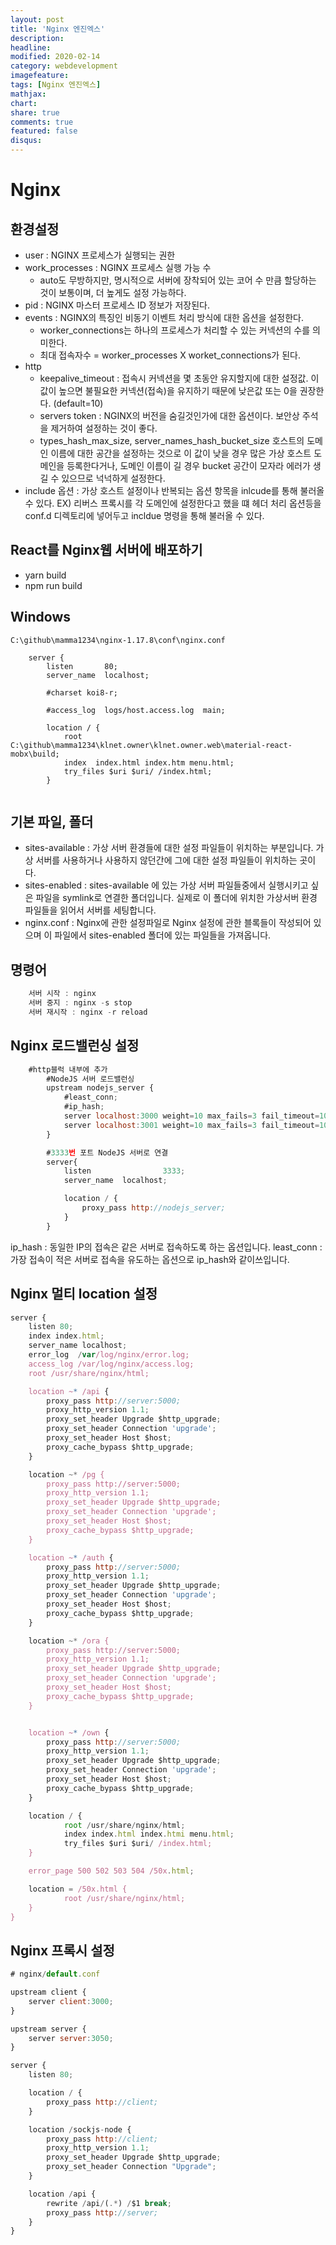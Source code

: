 ```yaml
---
layout: post
title: 'Nginx 엔진엑스'
description:
headline:
modified: 2020-02-14
category: webdevelopment
imagefeature:
tags: [Nginx 엔진엑스]
mathjax:
chart:
share: true
comments: true
featured: false
disqus:
---
```


# Nginx

## 환경설정

-   user : NGINX 프로세스가 실행되는 권한
-   work_processes : NGINX 프로세스 실행 가능 수
    -   auto도 무방하지만, 명시적으로 서버에 장착되어 있는 코어 수 만큼 할당하는 것이 보통이며, 더 높게도 설정 가능하다.
-   pid : NGINX 마스터 프로세스 ID 정보가 저장된다.
-   events : NGINX의 특징인 비동기 이벤트 처리 방식에 대한 옵션을 설정한다.
    -   worker_connections는 하나의 프로세스가 처리할 수 있는 커넥션의 수를 의미한다.
    -   최대 접속자수 = worker_processes X worket_connections가 된다.
-   http
    -   keepalive_timeout : 접속시 커넥션을 몇 초동안 유지할지에 대한 설정값. 이 값이 높으면 불필요한 커넥션(접속)을 유지하기 때문에 낮은값 또는 0을 권장한다. (default=10)
    -   servers token : NGINX의 버전을 숨길것인가에 대한 옵션이다. 보안상 주석을 제거하여 설정하는 것이 좋다.
    -   types_hash_max_size, server_names_hash_bucket_size 호스트의 도메인 이름에 대한 공간을 설정하는 것으로 이 값이 낮을 경우 많은 가상 호스트 도메인을 등록한다거나, 도메인 이름이 길 경우 bucket 공간이 모자라 에러가 생길 수 있으므로 넉넉하게 설정한다.
-   include 옵션 : 가상 호스트 설정이나 반복되는 옵션 항목을 inlcude를 통해 불러올 수 있다. EX) 리버스 프록시를 각 도메인에 설정한다고 했을 떄 헤더 처리 옵션등을 conf.d 디렉토리에 넣어두고 incldue 명령을 통해 불러올 수 있다.

## React를 Nginx웹 서버에 배포하기

-   yarn build
-   npm run build

## Windows

```
C:\github\mamma1234\nginx-1.17.8\conf\nginx.conf

    server {
        listen       80;
        server_name  localhost;

        #charset koi8-r;

        #access_log  logs/host.access.log  main;

        location / {
            root   C:\github\mamma1234\klnet.owner\klnet.owner.web\material-react-mobx\build;
            index  index.html index.htm menu.html;
            try_files $uri $uri/ /index.html;
        }


```

## 기본 파일, 폴더

-   sites-available : 가상 서버 환경들에 대한 설정 파일들이 위치하는 부분입니다. 가상 서버를 사용하거나 사용하지 않던간에 그에 대한 설정 파일들이 위치하는 곳이다.
-   sites-enabled : sites-available 에 있는 가상 서버 파일들중에서 실행시키고 싶은 파일을 symlink로 연결한 폴더입니다. 실제로 이 폴더에 위치한 가상서버 환경 파일들을 읽어서 서버를 세팅합니다.
-   nginx.conf : Nginx에 관한 설정파일로 Nginx 설정에 관한 블록들이 작성되어 있으며 이 파일에서 sites-enabled 폴더에 있는 파일들을 가져옵니다.

## 명령어

```JavaScript
    서버 시작 : nginx
    서버 중지 : nginx -s stop
    서버 재시작 : nginx -r reload
```

## Nginx 로드밸런싱 설정

```JavaScript
    #http블럭 내부에 추가
        #NodeJS 서버 로드밸런싱
        upstream nodejs_server {
            #least_conn;
            #ip_hash;
            server localhost:3000 weight=10 max_fails=3 fail_timeout=10s;
            server localhost:3001 weight=10 max_fails=3 fail_timeout=10s;
        }

        #3333번 포트 NodeJS 서버로 연결
        server{
            listen                3333;
            server_name  localhost;

            location / {
                proxy_pass http://nodejs_server;
            }
        }
```

ip_hash : 동일한 IP의 접속은 같은 서버로 접속하도록 하는 옵션입니다.
least_conn : 가장 접속이 적은 서버로 접속을 유도하는 옵션으로 ip_hash와 같이쓰입니다.

## Nginx 멀티 location 설정

```JavaScript
server {
    listen 80;
    index index.html;
    server_name localhost;
    error_log  /var/log/nginx/error.log;
    access_log /var/log/nginx/access.log;
    root /usr/share/nginx/html;

    location ~* /api {
        proxy_pass http://server:5000;
        proxy_http_version 1.1;
        proxy_set_header Upgrade $http_upgrade;
        proxy_set_header Connection 'upgrade';
        proxy_set_header Host $host;
        proxy_cache_bypass $http_upgrade;
    }

    location ~* /pg {
        proxy_pass http://server:5000;
        proxy_http_version 1.1;
        proxy_set_header Upgrade $http_upgrade;
        proxy_set_header Connection 'upgrade';
        proxy_set_header Host $host;
        proxy_cache_bypass $http_upgrade;
    }

    location ~* /auth {
        proxy_pass http://server:5000;
        proxy_http_version 1.1;
        proxy_set_header Upgrade $http_upgrade;
        proxy_set_header Connection 'upgrade';
        proxy_set_header Host $host;
        proxy_cache_bypass $http_upgrade;
    }

    location ~* /ora {
        proxy_pass http://server:5000;
        proxy_http_version 1.1;
        proxy_set_header Upgrade $http_upgrade;
        proxy_set_header Connection 'upgrade';
        proxy_set_header Host $host;
        proxy_cache_bypass $http_upgrade;
    }


    location ~* /own {
        proxy_pass http://server:5000;
        proxy_http_version 1.1;
        proxy_set_header Upgrade $http_upgrade;
        proxy_set_header Connection 'upgrade';
        proxy_set_header Host $host;
        proxy_cache_bypass $http_upgrade;
    }

    location / {
            root /usr/share/nginx/html;
            index index.html index.htmi menu.html;
            try_files $uri $uri/ /index.html;
    }

    error_page 500 502 503 504 /50x.html;

    location = /50x.html {
            root /usr/share/nginx/html;
    }
}
```

## Nginx 프록시 설정

```JavaScript
# nginx/default.conf

upstream client {
    server client:3000;
}

upstream server {
    server server:3050;
}

server {
    listen 80;

    location / {
        proxy_pass http://client;
    }

    location /sockjs-node {
        proxy_pass http://client;
        proxy_http_version 1.1;
        proxy_set_header Upgrade $http_upgrade;
        proxy_set_header Connection "Upgrade";
    }

    location /api {
        rewrite /api/(.*) /$1 break;
        proxy_pass http://server;
    }
}

```
